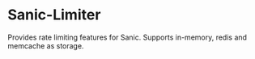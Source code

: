 # Sanic-Limiter
Provides rate limiting features for Sanic. Supports  in-memory, redis and memcache as storage.
